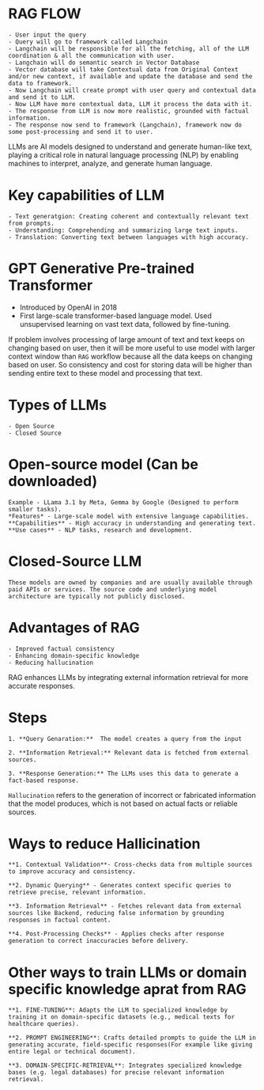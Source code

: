 # RAG FLOW
    - User input the query
    - Query will go to framework called Langchain
    - Langchain will be responsible for all the fetching, all of the LLM coordination & all the communication with user.
    - Langchain will do semantic search in Vector Database
    - Vector database will take Contextual data from Original Context and/or new context, if available and update the database and send the data to framework.
    - Now Langchain will create prompt with user query and contextual data and send it to LLM.
    - Now LLM have more contextual data, LLM it process the data with it. 
    - The response from LLM is now more realistic, grounded with factual information.
    - The response now send to framework (Langchain), framework now do some post-processing and send it to user.

LLMs are AI models designed to understand and generate human-like text, playing a critical role in natural language processing (NLP) by enabling machines to interpret, analyze, and generate human language.

# Key capabilities of LLM
    - Text generatgion: Creating coherent and contextually relevant text from prompts.
    - Understanding: Comprehending and summarizing large text inputs.
    - Translation: Converting text between languages with high accuracy.

# GPT Generative Pre-trained Transformer
   - Introduced by OpenAI in 2018
   - First large-scale transformer-based language model. Used unsupervised learning on vast text data, followed by fine-tuning.

If problem involves processing of large amount of text and text keeps on changing based on user, then it will be more useful to use model with larger context window than <code>RAG</code> workflow because all the data keeps on changing based on user. So consistency and cost for storing data will be higher than sending entire text to these model and processing that text.

# Types of LLMs
    - Open Source
    - Closed Source

# Open-source model (Can be downloaded)
    Example - LLama 3.1 by Meta, Gemma by Google (Designed to perform smaller tasks). 
    *Features* - Large-scale model with extensive language capabilities.
    **Capabilities** - High accuracy in understanding and generating text.
    **Use cases** - NLP tasks, research and development.

# Closed-Source LLM
    These models are owned by companies and are usually available through paid APIs or services. The source code and underlying model architecture are typically not publicly disclosed.

# Advantages of RAG
    - Improved factual consistency
    - Enhancing domain-specific knowledge
    - Reducing hallucination

RAG enhances LLMs by integrating external information retrieval for more accurate responses.

# Steps
    1. **Query Genaration:**  The model creates a query from the input

    2. **Information Retrieval:** Relevant data is fetched from external sources.

    3. **Response Generation:** The LLMs uses this data to generate a fact-based response.

`Hallucination` refers to the generation of incorrect or fabricated information that the model produces, which is not based  on actual facts or reliable sources.

# Ways to reduce Hallicination
    **1. Contextual Validation**- Cross-checks data from multiple sources to improve accuracy and consistency.

    **2. Dynamic Querying** - Generates context specific queries to retrieve precise, relevant information.

    **3. Information Retrieval** - Fetches relevant data from external sources like Backend, reducing false information by grounding responses in factual content.

    **4. Post-Processing Checks** - Applies checks after response generation to correct inaccuracies before delivery.

# Other ways to train LLMs or domain specific knowledge aprat from RAG
    **1. FINE-TUNING**: Adapts the LLM to specialized knowledge by training it on domain-specific datasets (e.g., medical texts for healthcare queries).

    **2. PROMPT ENGINEERING**: Crafts detailed prompts to guide the LLM in generating accurate, field-specific responses(For example like giving entire legal or technical document).

    **3. DOMAIN-SPECIFIC-RETRIEVAL**: Integrates specialized knowledge bases (e.g. legal databases) for precise relevant information retrieval.
